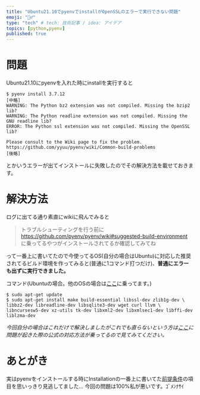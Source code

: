 ```yaml
---
title: "Ubuntu21.10でpyenvでinstallがOpenSSLのエラーで実行できない問題"
emoji: "🤦‍♂️"
type: "tech" # tech: 技術記事 / idea: アイデア
topics: [python,pyenv]
published: true
---
```

# 問題
Ubuntu21.10にpyenvを入れた時にinstallを実行すると
```shell
$ pyenv install 3.7.12
[中略]
WARNING: The Python bz2 extension was not compiled. Missing the bzip2 lib?
WARNING: The Python readline extension was not compiled. Missing the GNU readline lib?
ERROR: The Python ssl extension was not compiled. Missing the OpenSSL lib?

Please consult to the Wiki page to fix the problem.
https://github.com/yyuu/pyenv/wiki/Common-build-problems
[後略]
```
とかいうエラーが出てインストールに失敗したのでその解決方法を載せておきます。


# 解決方法
ログに出てる通り素直にwikiに飛んでみると

> トラブルシューティングを行う前に https://github.com/pyenv/pyenv/wiki#suggested-build-environment に乗ってるやつがインストールされてるか確認してみてね

って一番上に書いてたので今使ってるOS(自分の場合はUbuntu)に対応した推奨されてるビルド環境を作ってみると(普通に1コマンド打つだけ)、**普通にエラーも出ずに実行できました。**


コマンド(Ubuntuの場合。他のOSの場合は[ここ](https://github.com/pyenv/pyenv/wiki#suggested-build-environment)に乗ってます。)
```shell
$ sudo apt-get update
$ sudo apt-get install make build-essential libssl-dev zlib1g-dev \
libbz2-dev libreadline-dev libsqlite3-dev wget curl llvm \
libncursesw5-dev xz-utils tk-dev libxml2-dev libxmlsec1-dev libffi-dev liblzma-dev
```

*今回自分の場合はこれだけで解決しましたがこれでも直らないという方は[ここ](https://github.com/pyenv/pyenv/wiki/Common-build-problems)に問題が起きた際の公式の対応方法が乗ってるので見てみてください。*


# あとがき
実はpyenvをインストールする時にInstallationの一番上に書いてた[前提条件](https://github.com/pyenv/pyenv/wiki#suggested-build-environment)の項目を思いっきり見逃してました...
今回の問題は100%私が悪いです。ｺﾞﾒﾝﾅｻｲ
